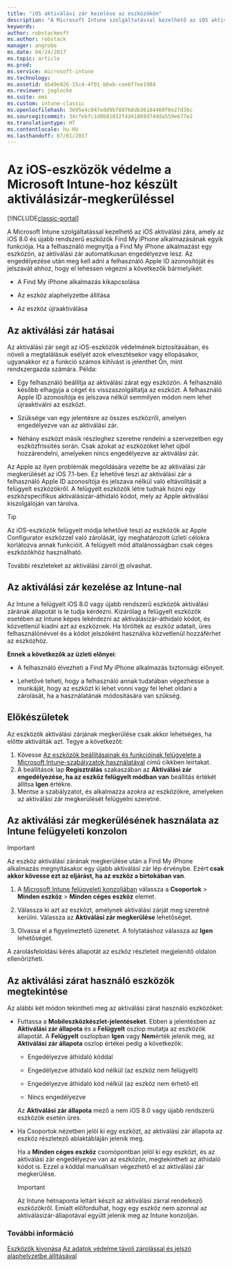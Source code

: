 ```yaml
---
title: "iOS aktiválási zár kezelése az eszközökön"
description: "A Microsoft Intune szolgáltatással kezelhető az iOS aktiválási zára, amely az iOS 7.1 és újabb rendszerű eszközök Find My iPhone alkalmazásának egyik funkciója."
keywords: 
author: robstackmsft
ms.author: robstack
manager: angrobe
ms.date: 04/24/2017
ms.topic: article
ms.prod: 
ms.service: microsoft-intune
ms.technology: 
ms.assetid: bb49e926-15c4-4f01-b6eb-cee6f7ee1984
ms.reviewer: joglocke
ms.suite: ems
ms.custom: intune-classic
ms.openlocfilehash: 3695e4c047edd9b788768db36184460f0e27d3bc
ms.sourcegitcommit: 34cfebfc1d8b81032f4d41869d74dda559e677e2
ms.translationtype: HT
ms.contentlocale: hu-HU
ms.lasthandoff: 07/01/2017
---
```

# <a name="help-protect-ios-devices-with-activation-lock-bypass-for-microsoft-intune"></a>Az iOS-eszközök védelme a Microsoft Intune-hoz készült aktiválásizár-megkerüléssel

[!INCLUDE[classic-portal](../includes/classic-portal.md)]

A Microsoft Intune szolgáltatással kezelhető az iOS aktiválási zára, amely az iOS 8.0 és újabb rendszerű eszközök Find My iPhone alkalmazásának egyik funkciója. Ha a felhasználó megnyitja a Find My iPhone alkalmazást egy eszközön, az aktiválási zár automatikusan engedélyezve lesz. Az engedélyezése után meg kell adni a felhasználó Apple ID azonosítóját és jelszavát ahhoz, hogy el lehessen végezni a következők bármelyikét: 

-   A Find My iPhone alkalmazás kikapcsolása

-   Az eszköz alaphelyzetbe állítása

-   Az eszköz újraaktiválása

## <a name="how-activation-lock-affects-you"></a>Az aktiválási zár hatásai
Az aktiválási zár segít az iOS-eszközök védelmének biztosításában, és növeli a megtalálásuk esélyét azok elvesztésekor vagy ellopásakor, ugyanakkor ez a funkció számos kihívást is jelenthet Ön, mint rendszergazda számára. Példa:

-   Egy felhasználó beállítja az aktiválási zárat egy eszközön. A felhasználó később elhagyja a céget és visszaszolgáltatja az eszközt. A felhasználó Apple ID azonosítója és jelszava nélkül semmilyen módon nem lehet újraaktiválni az eszközt.

-   Szüksége van egy jelentésre az összes eszközről, amelyen engedélyezve van az aktiválási zár.

-   Néhány eszközt másik részleghez szeretne rendelni a szervezetben egy eszközfrissítés során. Csak azokat az eszközöket lehet újból hozzárendelni, amelyeken nincs engedélyezve az aktiválási zár.

Az Apple az ilyen problémák megoldására vezette be az aktiválási zár megkerülését az iOS 7.1-ben. Ez lehetővé teszi az aktiválási zár a felhasználó Apple ID azonosítója és jelszava nélkül való eltávolítását a felügyelt eszközökről. A felügyelt eszközök létre tudnak hozni egy eszközspecifikus aktiválásizár-áthidaló kódot, mely az Apple aktiválási kiszolgálóján van tárolva.

> [!TIP]
> Az iOS-eszközök felügyelt módja lehetővé teszi az eszközök az Apple Configurator eszközzel való zárolását, így meghatározott üzleti célokra korlátozva annak funkcióit. A felügyelt mód általánosságban csak céges eszközökhöz használható.

További részleteket az aktiválási zárról [itt](https://support.apple.com/en-us/HT201365) olvashat.

## <a name="how-intune-helps-you-manage-activation-lock"></a>Az aktiválási zár kezelése az Intune-nal
Az Intune a felügyelt iOS 8.0 vagy újabb rendszerű eszközök aktiválási zárának állapotát is le tudja kérdezni. Kizárólag a felügyelt eszközök esetében az Intune képes lekérdezni az aktiválásizár-áthidaló kódot, és közvetlenül kiadni azt az eszköznek. Ha törölték az eszköz adatait, üres felhasználónévvel és a kódot jelszóként használva közvetlenül hozzáférhet az eszközhöz.

**Ennek a következők az üzleti előnyei**:

-   A felhasználó élvezheti a Find My iPhone alkalmazás biztonsági előnyeit.

-   Lehetővé teheti, hogy a felhasználó annak tudatában végezhesse a munkáját, hogy az eszközt ki lehet vonni vagy fel lehet oldani a zárolását, ha a használatának módosítására van szükség.

## <a name="before-you-start"></a>Előkészületek

Az eszközök aktiválási zárjának megkerülése csak akkor lehetséges, ha előtte aktiválták azt. Tegye a következőt:

1. Kövesse [Az eszközök beállításainak és funkcióinak felügyelete a Microsoft Intune-szabályzatok használatával](/intune-classic/deploy-use/ios-policy-settings-in-microsoft-intune) című cikkben leírtakat.
2. A beállítások lap **Regisztrálás** szakaszában az **Aktiválási zár engedélyezése, ha az eszköz felügyelt módban van** beállítás értékét állítsa **Igen** értékre.
3. Mentse a szabályzatot, és alkalmazza azokra az eszközökre, amelyeken az aktiválási zár megkerülését felügyelni szeretné.

## <a name="how-to-use-activation-lock-bypass-from-the-intune-admin-console"></a>Az aktiválási zár megkerülésének használata az Intune felügyeleti konzolon
> [!IMPORTANT]
> Az eszköz aktiválási zárának megkerülése után a Find My iPhone alkalmazás megnyitásakor egy újabb aktiválási zár lép érvénybe. Ezért **csak akkor kövesse ezt az eljárást, ha az eszköz a birtokában van**.

1.  A [Microsoft Intune felügyeleti konzoljában](https://manage.microsoft.com) válassza a **Csoportok** &gt; **Minden eszköz** &gt; **Minden céges eszköz** elemet.

2.  Válassza ki azt az eszközt, amelynek aktiválási zárját meg szeretné kerülni. Válassza az **Aktiválási zár megkerülése** lehetőséget.

3.  Olvassa el a figyelmeztető üzenetet. A folytatáshoz válassza az **Igen** lehetőséget.

A zárolásfeloldási kérés állapotát az eszköz részleteit megjelenítő oldalon ellenőrizheti.

## <a name="how-to-see-which-devices-are-using-activation-lock"></a>Az aktiválási zárat használó eszközök megtekintése
Az alábbi két módon tekintheti meg az aktiválási zárat használó eszközöket:

-   Futtassa a **Mobileszközkészlet-jelentéseket**. Ebben a jelentésben az **Aktiválási zár állapota** és a **Felügyelt** oszlop mutatja az eszközök állapotát. A **Felügyelt** oszlopban **Igen** vagy **Nem**érték jelenik meg, az **Aktiválási zár állapota** oszlop értékei pedig a következők:

    -   Engedélyezve áthidaló kóddal

    -   Engedélyezve áthidaló kód nélkül (az eszköz nem felügyelt)

    -   Engedélyezve áthidaló kód nélkül (az eszköz nem érhető el)

    -   Nincs engedélyezve

    Az **Aktiválási zár állapota** mező a nem iOS 8.0 vagy újabb rendszerű eszközök esetén üres.

-   Ha Csoportok nézetben jelöl ki egy eszközt, az aktiválási zár állapota az eszköz részletező ablaktábláján jelenik meg.

    Ha a **Minden céges eszköz** csomópontban jelöl ki egy eszközt, és az aktiválási zár engedélyezve van az eszközön, megtekintheti az áthidaló kódot is. Ezzel a kóddal manuálisan végezhető el az aktiválási zár megkerülése.

    > [!IMPORTANT]
    >Az Intune hétnaponta leltárt készít az aktiválási zárral rendelkező eszközökről. Emiatt előfordulhat, hogy egy eszköz nem azonnal az aktiválásizár-állapotával együtt jelenik meg az Intune konzolján.


### <a name="see-also"></a>További információ
[Eszközök kivonása](retire-devices-from-microsoft-intune-management.md)
[Az adatok védelme távoli zárolással és jelszó alaphelyzetbe állításával](use-remote-lock-and-passcode-reset-in-microsoft-intune.md)

